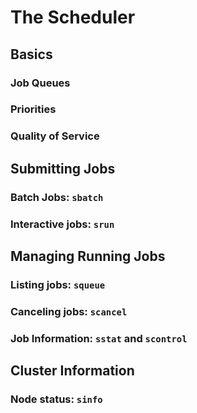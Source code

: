 # The Scheduler

## Basics

### Job Queues

### Priorities

### Quality of Service

## Submitting Jobs

### Batch Jobs: `sbatch`

### Interactive jobs: `srun`

## Managing Running Jobs

### Listing jobs: `squeue`

### Canceling jobs: `scancel`

### Job Information: `sstat` and `scontrol`

## Cluster Information

### Node status: `sinfo`

